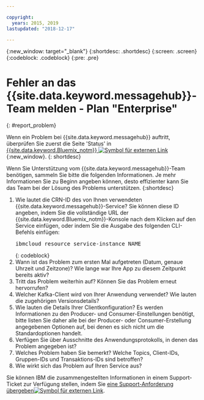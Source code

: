 ```yaml
---

copyright:
  years: 2015, 2019
lastupdated: "2018-12-17"

---
```


{:new_window: target="_blank"}
{:shortdesc: .shortdesc}
{:screen: .screen}
{:codeblock: .codeblock}
{:pre: .pre}

# Fehler an das {{site.data.keyword.messagehub}}-Team melden - Plan "Enterprise"
{: #report_problem}

Wenn ein Problem bei {{site.data.keyword.messagehub}} auftritt, überprüfen Sie zuerst die Seite 'Status' in [{{site.data.keyword.Bluemix_notm}} ![Symbol für externen Link](../../icons/launch-glyph.svg "Symbol für externen Link")](https://console.bluemix.net/status){:new_window}.
{: shortdesc}

Wenn Sie Unterstützung vom {{site.data.keyword.messagehub}}-Team benötigen, sammeln Sie bitte die folgenden Informationen. Je mehr Informationen Sie zu Beginn angeben können, desto effizienter kann Sie das Team bei der Lösung des Problems unterstützen.
{:shortdesc}

1. Wie lautet die CRN-ID des von Ihnen verwendeten {{site.data.keyword.messagehub}}-Service?  Sie können diese ID angeben, indem Sie die vollständige URL der
   {{site.data.keyword.Bluemix_notm}}-Konsole nach dem Klicken auf den
   Service einfügen, oder indem Sie die Ausgabe des folgenden CLI-Befehls einfügen:<br/>
   <pre class="pre">
   ibmcloud resource service-instance NAME
   </pre>
	{: codeblock}
2. Wann ist das Problem zum ersten Mal aufgetreten (Datum, genaue Uhrzeit und Zeitzone)?
   Wie lange war Ihre App zu diesem Zeitpunkt bereits aktiv?
3. Tritt das Problem weiterhin auf? Können Sie das Problem erneut hervorrufen?
4. Welcher Kafka-Client wird von Ihrer Anwendung verwendet? Wie lauten die zugehörigen Versionsdetails?
5. Wie lauten die Details Ihrer Clientkonfiguration? Es werden Informationen zu den Producer- und Consumer-Einstellungen benötigt, bitte listen Sie daher alle bei der Producer- oder Consumer-Erstellung angegebenen Optionen auf, bei denen es sich nicht um die Standardoptionen handelt. 
6. Verfügen Sie über Ausschnitte des Anwendungsprotokolls, in denen das Problem angegeben ist?
7. Welches Problem haben Sie bemerkt? Welche Topics, Client-IDs, Gruppen-IDs und
   Transaktions-IDs sind betroffen?
8. Wie wirkt sich das Problem auf Ihren Service aus?

Sie können IBM die zusammengestellten Informationen in einem Support-Ticket zur Verfügung stellen, indem Sie [eine Support-Anforderung übergeben![Symbol für externen Link](../../icons/launch-glyph.svg "Symbol für externen Link")](/docs/get-support/howtogetsupport.html#using-avatar).










